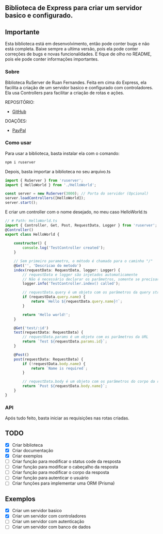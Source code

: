 ## Biblioteca de Express para criar um servidor basico e configurado.

## Importante
Esta biblioteca está em desenvolvimento, então pode conter bugs e não está completa.
Baixe sempre a ultima versão, pois ela pode conter correções de bugs e novas funcionalidades.
E fique de olho no README, pois ele pode conter informações importantes.

### Sobre
Biblioteca RuServer de Ruan Fernandes.
Feita em cima do Express, ela facilita a criação de um servidor basico e configurado com controladores.
Ela usa Controllers para facilitar a criação de rotas e ações.

REPOSITÓRIO:
- [GitHub](https://github.com/RuanFernandes/RuServer)

DOAÇÕES:
- [PayPal](https://www.paypal.com/donate/?hosted_button_id=SLNNKWBQCRSBE)

### Como usar
Para usar a biblioteca, basta instalar ela com o comando:
```bash
npm i ruserver
```

Depois, basta importar a biblioteca no seu arquivo.ts
```ts
import { RuServer } from 'ruserver';
import { HelloWorld } from './HelloWorld';

const server = new RuServer(3000); // Porta do servidor (Opcional)
server.loadControllers([HelloWorld]);
server.start();
```

E criar um controller com o nome desejado, no meu caso HelloWorld.ts
```ts
// # Path: HelloWorld.ts
import { Controller, Get, Post, RequestData, Logger } from 'ruserver';
@Controller()
export class HelloWorld {
   
    constructor() {
        console.log('TestController created');
    }

    // Sem primeiro parametro, o método é chamado para o caminho "/"
    @Get('', 'Descricao do metodo')
    index(requestData: RequestData, logger: Logger) {
        // requestData e logger são injetados automaticamente
        // Não é necessário declarar os parâmetros, somente se precisar usa-los
        logger.info('TestController.index() called');

        // requestData.query é um objeto com os parâmetros da query string
        if (requestData.query.name) {
            return `Hello ${requestData.query.name}!`;
        }

        return 'Hello world!';
    }

    @Get('test/:id')
    test(requestData: RequestData) {
        // requestData.params é um objeto com os parâmetros da URL
        return `Test ${requestData.params.id}`;
    }

    @Post()
    post(requestData: RequestData) {
        if (!requestData.body.name) {
            return `Name is required`;
        }

        // requestData.body é um objeto com os parâmetros do corpo da requisição
        return `Post ${requestData.body.name}`;
    }
}
```

### API
Após tudo feito, basta iniciar as requisições nas rotas criadas.

## TODO
- [x] Criar biblioteca
- [x] Criar documentação
- [x] Criar exemplos
- [ ] Criar função para modificar o status code da resposta
- [ ] Criar função para modificar o cabeçalho da resposta
- [ ] Criar função para modificar o corpo da resposta
- [ ] Criar função para autenticar o usuário
- [ ] Criar funções para implementar uma ORM (Prisma)

## Exemplos
- [x] Criar um servidor basico
- [x] Criar um servidor com controladores
- [ ] Criar um servidor com autenticação
- [ ] Criar um servidor com banco de dados
